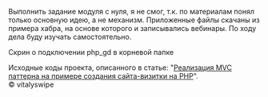 ﻿<p>

Выполнить задание модуля с нуля, я не смог, т.к. по материалам понял только основную идею, а не механизм. Приложенные файлы скачаны из примера хабра, на основе которого и записывались вебинары. По ходу дела буду изучать самостоятельно.

Скрин о подключении php_gd в корневой папке

Исходные коды проекта, описанного в статье: "<a href="http://habrahabr.ru/post/150267/">Реализация MVC паттерна на примере создания сайта-визитки на PHP</a>".
<br/>
&copy; vitalyswipe
</p>
